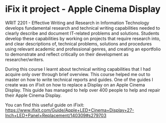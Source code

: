 # iFix it project - Apple Cinema Display

WRIT 2201 - Effective Writing and Research in Information Technology develops fundamental research and technical writing capabilities needed to clearly describe and document IT-related problems and solutions. Students develop these capabilities by working on projects that require research into, and clear descriptions of, technical problems, solutions and procedures using relevant academic and professional genres, and creating an eportfolio to demonstrate and reflect critically on their development as researcher/writers.

During this course I learnt about technical writing capabilities that I had acquire only over through brief overview. This course helped me out to master on how to write technical reports and guides. One of the guides I create was on iFixit on how to replace a Display on an Apple Cinema Display. This guide has managed to help over 400 people to help and repair their Apple Cinema Display.

You can find this useful guide on iFixit: <br> 
https://www.ifixit.com/Guide/Apple+LED+Cinema+Display+27-Inch+LED+Panel+Replacement/140309#s279703
